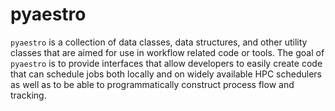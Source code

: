 # pyaestro

`pyaestro` is a collection of data classes, data structures, and other utility 
classes that are aimed for use in workflow related code or tools. The goal of
`pyaestro` is to provide interfaces that allow developers to easily create 
code that can schedule jobs both locally and on widely available HPC schedulers
 as well as to be able to programmatically construct process flow and tracking.